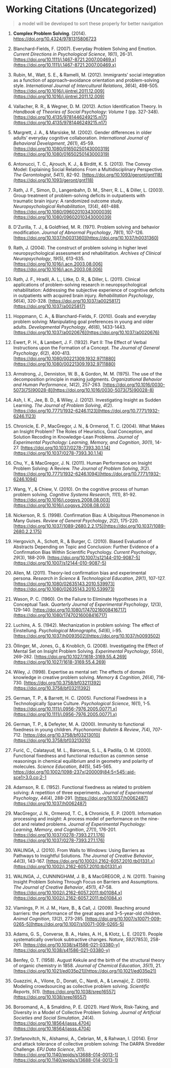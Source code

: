 # Working Citations (Uncategorized)

> a model will be developed to sort these properly for better navigation

1. **Complex Problem Solving**. (2014). https://doi.org/10.4324/9781315806723

2. Blanchard-Fields, F. (2007). Everyday Problem Solving and Emotion. *Current Directions in Psychological Science*, *16*(1), 26-31. [https://doi.org/10.1111/j.1467-8721.2007.00469.x](https://doi.org/10.1111/j.1467-8721.2007.00469.x)

3. Rubin, M., Watt, S. E., & Ramelli, M. (2012). Immigrants’ social integration as a function of approach–avoidance orientation and problem-solving style. *International Journal of Intercultural Relations*, *36*(4), 498-505. [https://doi.org/10.1016/j.ijintrel.2011.12.009](https://doi.org/10.1016/j.ijintrel.2011.12.009)

4. Vallacher, R. R., & Wegner, D. M. (2012). Action Identification Theory. In *Handbook of Theories of Social Psychology: Volume 1* (pp. 327-348). [https://doi.org/10.4135/9781446249215.n17](https://doi.org/10.4135/9781446249215.n17)

5. Margrett, J. A., & Marsiske, M. (2002). Gender differences in older adults’ everyday cognitive collaboration. *International Journal of Behavioral Development*, *26*(1), 45-59. [https://doi.org/10.1080/01650250143000319](https://doi.org/10.1080/01650250143000319)

6. Antonucci, T. C., Ajrouch, K. J., & Birditt, K. S. (2013). The Convoy Model: Explaining Social Relations From a Multidisciplinary Perspective. *The Gerontologist*, *54*(1), 82-92. [https://doi.org/10.1093/geront/gnt118](https://doi.org/10.1093/geront/gnt118)

7. Rath, J. F., Simon, D., Langenbahn, D. M., Sherr, R. L., & Diller, L. (2003). Group treatment of problem-solving deficits in outpatients with traumatic brain injury: A randomized outcome study. *Neuropsychological Rehabilitation*, *13*(4), 461-488. [https://doi.org/10.1080/09602010343000039](https://doi.org/10.1080/09602010343000039)

8. D'Zurilla, T. J., & Goldfried, M. R. (1971). Problem solving and behavior modification. *Journal of Abnormal Psychology*, *78*(1), 107-126. [https://doi.org/10.1037/h0031360](https://doi.org/10.1037/h0031360)

9. Rath, J. (2004). The construct of problem solving in higher level neuropsychological assessment and rehabilitation. *Archives of Clinical Neuropsychology*, *19*(5), 613-635. [https://doi.org/10.1016/j.acn.2003.08.006](https://doi.org/10.1016/j.acn.2003.08.006)

10. Rath, J. F., Hradil, A. L., Litke, D. R., & Diller, L. (2011). Clinical applications of problem-solving research in neuropsychological rehabilitation: Addressing the subjective experience of cognitive deficits in outpatients with acquired brain injury. *Rehabilitation Psychology*, *56*(4), 320-328. [https://doi.org/10.1037/a0025817](https://doi.org/10.1037/a0025817)

11. Hoppmann, C. A., & Blanchard-Fields, F. (2010). Goals and everyday problem solving: Manipulating goal preferences in young and older adults. *Developmental Psychology*, *46*(6), 1433-1443. [https://doi.org/10.1037/a0020676](https://doi.org/10.1037/a0020676)

12. Ewert, P. H., & Lambert, J. F. (1932). Part II: The Effect of Verbal Instructions upon the Formation of a Concept. *The Journal of General Psychology*, *6*(2), 400-413. [https://doi.org/10.1080/00221309.1932.9711880](https://doi.org/10.1080/00221309.1932.9711880)

13. Armstrong, J., Denniston, W. B., & Gordon, M. M. (1975). The use of the decomposition principle in making judgments. *Organizational Behavior and Human Performance*, *14*(2), 257-263. [https://doi.org/10.1016/0030-5073(75)90028-8](https://doi.org/10.1016/0030-5073(75)90028-8)

14. Ash, I. K., Jee, B. D., & Wiley, J. (2012). Investigating Insight as Sudden Learning. *The Journal of Problem Solving*, *4*(2). [https://doi.org/10.7771/1932-6246.1123](https://doi.org/10.7771/1932-6246.1123)

15. Chronicle, E. P., MacGregor, J. N., & Ormerod, T. C. (2004). What Makes an Insight Problem? The Roles of Heuristics, Goal Conception, and Solution Recoding in Knowledge-Lean Problems. *Journal of Experimental Psychology: Learning, Memory, and Cognition*, *30*(1), 14-27. [https://doi.org/10.1037/0278-7393.30.1.14](https://doi.org/10.1037/0278-7393.30.1.14)

16. Chu, Y., & MacGregor, J. N. (2011). Human Performance on Insight Problem Solving: A Review. *The Journal of Problem Solving*, *3*(2). [https://doi.org/10.7771/1932-6246.1094](https://doi.org/10.7771/1932-6246.1094)

17. Wang, Y., & Chiew, V. (2010). On the cognitive process of human problem solving. *Cognitive Systems Research*, *11*(1), 81-92. [https://doi.org/10.1016/j.cogsys.2008.08.003](https://doi.org/10.1016/j.cogsys.2008.08.003)

18. Nickerson, R. S. (1998). Confirmation Bias: A Ubiquitous Phenomenon in Many Guises. *Review of General Psychology*, *2*(2), 175-220. [https://doi.org/10.1037/1089-2680.2.2.175](https://doi.org/10.1037/1089-2680.2.2.175)

19. Hergovich, A., Schott, R., & Burger, C. (2010). Biased Evaluation of Abstracts Depending on Topic and Conclusion: Further Evidence of a Confirmation Bias Within Scientific Psychology. *Current Psychology*, *29*(3), 188-209. [https://doi.org/10.1007/s12144-010-9087-5](https://doi.org/10.1007/s12144-010-9087-5)

20. Allen, M. (2011). Theory-led confirmation bias and experimental persona. *Research in Science & Technological Education*, *29*(1), 107-127. [https://doi.org/10.1080/02635143.2010.539973](https://doi.org/10.1080/02635143.2010.539973)

21. Wason, P. C. (1960). On the Failure to Eliminate Hypotheses in a Conceptual Task. *Quarterly Journal of Experimental Psychology*, *12*(3), 129-140. [https://doi.org/10.1080/17470216008416717](https://doi.org/10.1080/17470216008416717)

22. Luchins, A. S. (1942). Mechanization in problem solving: The effect of Einstellung. *Psychological Monographs*, *54*(6), i-95. [https://doi.org/10.1037/h0093502](https://doi.org/10.1037/h0093502)

23. Öllinger, M., Jones, G., & Knoblich, G. (2008). Investigating the Effect of Mental Set on Insight Problem Solving. *Experimental Psychology*, *55*(4), 269-282. [https://doi.org/10.1027/1618-3169.55.4.269](https://doi.org/10.1027/1618-3169.55.4.269)

24. Wiley, J. (1998). Expertise as mental set: The effects of domain knowledge in creative problem solving. *Memory & Cognition*, *26*(4), 716-730. [https://doi.org/10.3758/bf03211392](https://doi.org/10.3758/bf03211392)

25. German, T. P., & Barrett, H. C. (2005). Functional Fixedness in a Technologically Sparse Culture. *Psychological Science*, *16*(1), 1-5. [https://doi.org/10.1111/j.0956-7976.2005.00771.x](https://doi.org/10.1111/j.0956-7976.2005.00771.x)

26. German, T. P., & Defeyter, M. A. (2000). Immunity to functional fixedness in young children. *Psychonomic Bulletin & Review*, *7*(4), 707-712. [https://doi.org/10.3758/bf03213010](https://doi.org/10.3758/bf03213010)

27. Furić, C., Calatayud, M. L., Bárcenas, S. L., & Padilla, O. M. (2000). Functional fixedness and functional reduction as common sense reasonings in chemical equilibrium and in geometry and polarity of molecules. *Science Education*, *84*(5), 545-565. [https://doi.org/10.1002/1098-237x(200009)84:5<545::aid-sce1>3.0.co;2-1](https://doi.org/10.1002/1098-237x(200009)84:5<545::aid-sce1>3.0.co;2-1)

28. Adamson, R. E. (1952). Functional fixedness as related to problem solving: A repetition of three experiments. *Journal of Experimental Psychology*, *44*(4), 288-291. [https://doi.org/10.1037/h0062487](https://doi.org/10.1037/h0062487)

29. MacGregor, J. N., Ormerod, T. C., & Chronicle, E. P. (2001). Information processing and insight: A process model of performance on the nine-dot and related problems. *Journal of Experimental Psychology: Learning, Memory, and Cognition*, *27*(1), 176-201. [https://doi.org/10.1037/0278-7393.27.1.176](https://doi.org/10.1037/0278-7393.27.1.176)

30. WALINGA, J. (2010). From Walls to Windows: Using Barriers as Pathways to Insightful Solutions. *The Journal of Creative Behavior*, *44*(3), 143-167. [https://doi.org/10.1002/j.2162-6057.2010.tb01331.x](https://doi.org/10.1002/j.2162-6057.2010.tb01331.x)

31. WALINGA, J., CUNNINGHAM, J. B., & MacGREGOR, J. N. (2011). Training Insight Problem Solving Through Focus on Barriers and Assumptions. *The Journal of Creative Behavior*, *45*(1), 47-58. [https://doi.org/10.1002/j.2162-6057.2011.tb01084.x](https://doi.org/10.1002/j.2162-6057.2011.tb01084.x)

32. Vlamings, P. H. J. M., Hare, B., & Call, J. (2009). Reaching around barriers: the performance of the great apes and 3–5-year-old children. *Animal Cognition*, *13*(2), 273-285. [https://doi.org/10.1007/s10071-009-0265-5](https://doi.org/10.1007/s10071-009-0265-5)

33. Adams, G. S., Converse, B. A., Hales, A. H., & Klotz, L. E. (2021). People systematically overlook subtractive changes. *Nature*, *592*(7853), 258-261. [https://doi.org/10.1038/s41586-021-03380-y](https://doi.org/10.1038/s41586-021-03380-y)

34. Benfey, O. T. (1958). August Kekule and the birth of the structural theory of organic chemistry in 1858. *Journal of Chemical Education*, *35*(1), 21. [https://doi.org/10.1021/ed035p21](https://doi.org/10.1021/ed035p21)

35. Guazzini, A., Vilone, D., Donati, C., Nardi, A., & Levnajić, Z. (2015). Modeling crowdsourcing as collective problem solving. *Scientific Reports*, *5*(1). [https://doi.org/10.1038/srep16557](https://doi.org/10.1038/srep16557)

36. Boroomand, A., & Smaldino, P. E. (2021). Hard Work, Risk-Taking, and Diversity in a Model of Collective Problem Solving. *Journal of Artificial Societies and Social Simulation*, *24*(4). [https://doi.org/10.18564/jasss.4704](https://doi.org/10.18564/jasss.4704)

37. Stefanovitch, N., Alshamsi, A., Cebrian, M., & Rahwan, I. (2014). Error and attack tolerance of collective problem solving: The DARPA Shredder Challenge. *EPJ Data Science*, *3*(1). [https://doi.org/10.1140/epjds/s13688-014-0013-1](https://doi.org/10.1140/epjds/s13688-014-0013-1)
